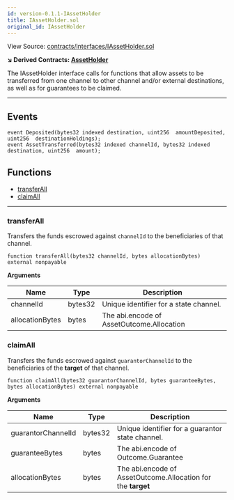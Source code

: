 ```yaml
---
id: version-0.1.1-IAssetHolder
title: IAssetHolder.sol
original_id: IAssetHolder
---
```


View Source: [contracts/interfaces/IAssetHolder.sol](https://github.com/statechannels/monorepo/tree/master/packages/nitro-protocol/contracts/interfaces/IAssetHolder.sol)

**↘ Derived Contracts: [AssetHolder](AssetHolder.md)**

The IAssetHolder interface calls for functions that allow assets to be transferred from one channel to other channel and/or external destinations, as well as for guarantees to be claimed.

---

## Events

```solidity
event Deposited(bytes32 indexed destination, uint256  amountDeposited, uint256  destinationHoldings);
event AssetTransferred(bytes32 indexed channelId, bytes32 indexed destination, uint256  amount);
```

## Functions

- [transferAll](#transferall)
- [claimAll](#claimall)

---

### transferAll

Transfers the funds escrowed against `channelId` to the beneficiaries of that channel.

```solidity
function transferAll(bytes32 channelId, bytes allocationBytes) external nonpayable
```

**Arguments**

| Name        | Type           | Description  |
| ------------- |------------- | -----|
| channelId | bytes32 | Unique identifier for a state channel. | 
| allocationBytes | bytes | The abi.encode of AssetOutcome.Allocation | 

### claimAll

Transfers the funds escrowed against `guarantorChannelId` to the beneficiaries of the __target__ of that channel.

```solidity
function claimAll(bytes32 guarantorChannelId, bytes guaranteeBytes, bytes allocationBytes) external nonpayable
```

**Arguments**

| Name        | Type           | Description  |
| ------------- |------------- | -----|
| guarantorChannelId | bytes32 | Unique identifier for a guarantor state channel. | 
| guaranteeBytes | bytes | The abi.encode of Outcome.Guarantee | 
| allocationBytes | bytes | The abi.encode of AssetOutcome.Allocation for the __target__ | 

